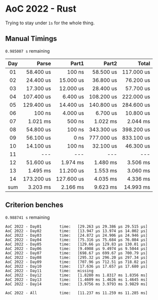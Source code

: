 # AoC 2022 - Rust

Trying to stay under `1s` for the whole thing.


## Manual Timings

`0.985007 s` remaining

| Day |      Parse |      Part1 |      Part2 |      Total |
| :-: | ---------: | ---------: | ---------: | ---------: |
| 01  |  58.400 us |     100 ns |  58.500 us | 117.000 us |
| 02  |  24.400 us |  15.000 us |  36.800 us |  76.200 us |
| 03  |  17.300 us |  12.000 us |  28.400 us |  57.700 us |
| 04  | 107.400 us |   6.400 us | 108.200 us | 222.000 us |
| 05  | 129.400 us |  14.400 us | 140.800 us | 284.600 us |
| 06  |     100 ns |   4.000 us |   6.700 us |  10.800 us |
| 07  |   1.021 ms |     500 ns |   1.022 ms |   2.044 ms |
| 08  |  54.800 us |     100 ns | 343.300 us | 398.200 us |
| 09  |  56.100 us |       0 ns | 777.000 us | 833.100 us |
| 10  |  14.100 us |     100 ns |  32.100 us |  46.300 us |
| 11  |        --- |        --- |        --- |        --- |
| 12  |  51.600 us |   1.974 ms |   1.480 ms |   3.506 ms |
| 13  |   1.495 ms |  11.200 us |   1.553 ms |   3.060 ms |
| 14  | 173.200 us | 127.600 us |   4.035 ms |   4.336 ms |
| sum |   3.203 ms |   2.166 ms |   9.623 ms |  14.993 ms |

## Criterion benches

`0.988741 s` remaining

```
AoC 2022 - Day01        time:   [29.263 µs 29.386 µs 29.515 µs]
AoC 2022 - Day02        time:   [13.947 µs 13.974 µs 14.002 µs]
AoC 2022 - Day03        time:   [24.872 µs 24.906 µs 24.946 µs]
AoC 2022 - Day04        time:   [75.316 µs 75.684 µs 76.084 µs]
AoC 2022 - Day05        time:   [129.66 µs 129.83 µs 130.01 µs]
AoC 2022 - Day06        time:   [9.4908 µs 9.4974 µs 9.5044 µs]
AoC 2022 - Day07        time:   [698.67 µs 699.67 µs 700.79 µs]
AoC 2022 - Day08        time:   [295.32 µs 296.20 µs 297.34 µs]
AoC 2022 - Day09        time:   [707.96 µs 712.51 µs 718.02 µs]
AoC 2022 - Day10        time:   [17.636 µs 17.657 µs 17.680 µs]
AoC 2022 - Day11        time:   missing
AoC 2022 - Day12        time:   [1.8280 ms 1.8317 ms 1.8356 ms]
AoC 2022 - Day13        time:   [1.4609 ms 1.4626 ms 1.4645 ms]
AoC 2022 - Day14        time:   [3.9756 ms 3.9793 ms 3.9829 ms]

AoC 2022 - All          time:   [11.237 ms 11.259 ms 11.285 ms]
```